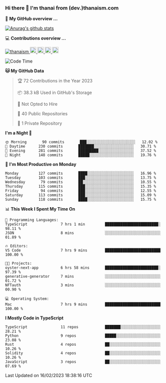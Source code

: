 ### Hi there 👋 I'm thanai from (dev.)thanaism.com

<!-- バッジ関連 -->
<!--
メイン：https://shields.io/category/social
GitHub view：https://github.com/antonkomarev/github-profile-views-counter
Qiita contributions：https://qiita.com/mikkame/items/f2c60d9caf8a8e38ec50
 -->

🍎 **My GitHub overview ...**

<!-- GitHubトロフィー -->
<!--
https://github.com/ryo-ma/github-profile-trophy
 -->

<!-- [![trophy](https://github-profile-trophy.vercel.app/?username=thanaism)](https://github.com/thanaism/thanaism) -->

<!-- GitHubステータス -->
<!--
https://github.com/anuraghazra/github-readme-stats
 -->

[![Anurag's github stats](https://github-readme-stats.vercel.app/api?username=thanaism&count_private=true&show_icons=true)](https://github.com/thanaism/thanaism)

<!-- [![ReadMe Card](https://github-readme-stats.vercel.app/api/pin/?username=thanaism&repo=thanaism)](https://github.com/thanaism/thanaism) -->

<!-- Skill icons -->
<!--
https://rahuldkjain.github.io/gh-profile-readme-generator/
 -->

💻 **Contributions overview ...**

<p align="left">

  <a href="https://github.com/thanaism/thanaism/">
    <img src="https://komarev.com/ghpvc/?username=thanaism" alt="thanaism" />
  </a>
  <a href="http://twitter.com/okinawa__noodle">
    <img height="20" src="https://img.shields.io/twitter/follow/okinawa__noodle?label=Twitter&logo=twitter&style=flat" />
  </a>
  <a href="https://github.com/thanaism">
    <img height="20" src="https://img.shields.io/github/followers/thanaism?label=follow&logo=github&style=flat" />
  </a>
  <!-- <a href="https://www.reddit.com/user/thanaism">
    <img height="20" src="https://img.shields.io/reddit/user-karma/combined/thanaism?label=Reddit&logo=reddit&style=flat" />
  </a>
  <a href="https://stackoverflow.com/users/5720201/thanaism">
    <img height="20" src="https://img.shields.io/stackexchange/stackoverflow/r/5720201?label=StackOverflow&logo=stack-overflow&style=flat" /> -->
  </a>
  <a href="http://qiita.com/thanai">
    <img height="20" src="https://qiita-badge.apiapi.app/s/thanai/posts.svg" />
  </a>
  <//qiita.com/thanai">
    <img height="20" src="https://qiita-badge.apiapi.app/s/thanai/contributions.svg" />
  </a>
</p>

<!--START_SECTION:waka-->
![Code Time](http://img.shields.io/badge/Code%20Time-1%2C268%20hrs%2018%20mins-blue)

**🐱 My GitHub Data** 

> 🏆 72 Contributions in the Year 2023
 > 
> 📦 38.3 kB Used in GitHub's Storage 
 > 
> 🚫 Not Opted to Hire
 > 
> 📜 40 Public Repositories 
 > 
> 🔑 1 Private Repository 
 > 
**I'm a Night 🦉** 

```text
🌞 Morning       90 commits       ███░░░░░░░░░░░░░░░░░░░░░░   12.02 % 
🌆 Daytime      230 commits       ███████░░░░░░░░░░░░░░░░░░   30.71 % 
🌃 Evening      281 commits       █████████░░░░░░░░░░░░░░░░   37.52 % 
🌙 Night        148 commits       █████░░░░░░░░░░░░░░░░░░░░   19.76 % 

```
📅 **I'm Most Productive on Monday** 

```text
Monday         127 commits       ████░░░░░░░░░░░░░░░░░░░░░   16.96 % 
Tuesday        103 commits       ███░░░░░░░░░░░░░░░░░░░░░░   13.75 % 
Wednesday       79 commits       ██░░░░░░░░░░░░░░░░░░░░░░░   10.55 % 
Thursday       115 commits       ███░░░░░░░░░░░░░░░░░░░░░░   15.35 % 
Friday          94 commits       ███░░░░░░░░░░░░░░░░░░░░░░   12.55 % 
Saturday       113 commits       ███░░░░░░░░░░░░░░░░░░░░░░   15.09 % 
Sunday         118 commits       ████░░░░░░░░░░░░░░░░░░░░░   15.75 % 

```


📊 **This Week I Spent My Time On** 

```text
💬 Programming Languages: 
TypeScript               7 hrs 1 min         ████████████████████████░   98.11 % 
JSON                     8 mins              ░░░░░░░░░░░░░░░░░░░░░░░░░   01.89 % 

🔥 Editors: 
VS Code                  7 hrs 9 mins        █████████████████████████   100.00 % 

🐱‍💻 Projects: 
oyster-next-app          6 hrs 58 mins       ████████████████████████░   97.39 % 
generative-generator     7 mins              ░░░░░░░░░░░░░░░░░░░░░░░░░   01.72 % 
NFTauth                  3 mins              ░░░░░░░░░░░░░░░░░░░░░░░░░   00.90 % 

💻 Operating System: 
Mac                      7 hrs 9 mins        █████████████████████████   100.00 % 

```

**I Mostly Code in TypeScript** 

```text
TypeScript               11 repos            ███████░░░░░░░░░░░░░░░░░░   28.21 % 
Python                   9 repos             █████░░░░░░░░░░░░░░░░░░░░   23.08 % 
Rust                     4 repos             ██░░░░░░░░░░░░░░░░░░░░░░░   10.26 % 
Solidity                 4 repos             ██░░░░░░░░░░░░░░░░░░░░░░░   10.26 % 
JavaScript               3 repos             ██░░░░░░░░░░░░░░░░░░░░░░░   07.69 % 

```



 Last Updated on 16/02/2023 18:38:16 UTC
<!--END_SECTION:waka-->
